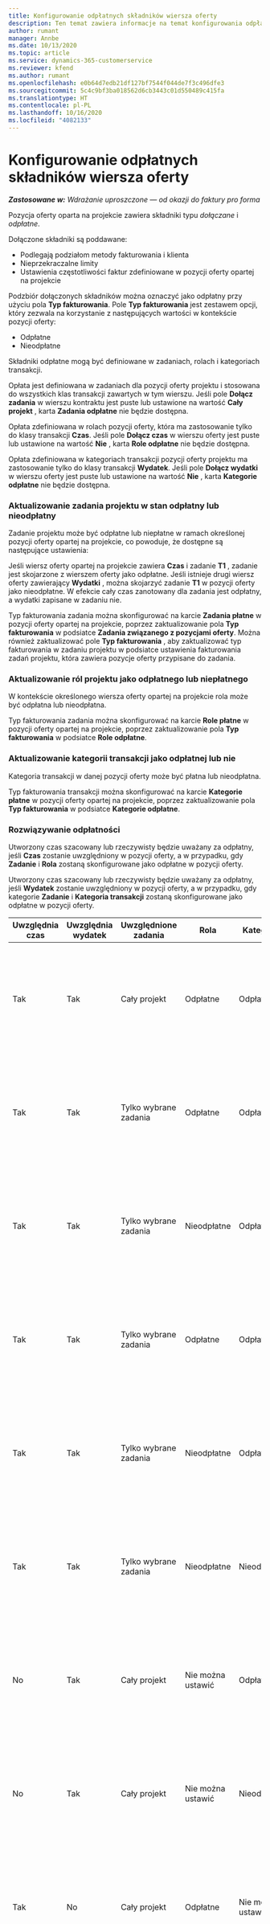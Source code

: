 ```yaml
---
title: Konfigurowanie odpłatnych składników wiersza oferty
description: Ten temat zawiera informacje na temat konfigurowania odpłatnych i nieodpłatnych składników w wierszu oferty opartej na projekcie.
author: rumant
manager: Annbe
ms.date: 10/13/2020
ms.topic: article
ms.service: dynamics-365-customerservice
ms.reviewer: kfend
ms.author: rumant
ms.openlocfilehash: e0b64d7edb21df127bf7544f044de7f3c496dfe3
ms.sourcegitcommit: 5c4c9bf3ba018562d6cb3443c01d550489c415fa
ms.translationtype: HT
ms.contentlocale: pl-PL
ms.lasthandoff: 10/16/2020
ms.locfileid: "4082133"
---
```

# <a name="configure-the-chargeable-components-of-a-quote-line"></a>Konfigurowanie odpłatnych składników wiersza oferty

_**Zastosowane w:** Wdrażanie uproszczone — od okazji do faktury pro forma_

Pozycja oferty oparta na projekcie zawiera składniki typu *dołączane* i *odpłatne*.

Dołączone składniki są poddawane:

  - Podlegają podziałom metody fakturowania i klienta
  - Nieprzekraczalne limity 
  - Ustawienia częstotliwości faktur zdefiniowane w pozycji oferty opartej na projekcie

Podzbiór dołączonych składników można oznaczyć jako odpłatny przy użyciu pola **Typ fakturowania**. Pole **Typ fakturowania** jest zestawem opcji, który zezwala na korzystanie z następujących wartości w kontekście pozycji oferty:

  - Odpłatne
  - Nieodpłatne

Składniki odpłatne mogą być definiowane w zadaniach, rolach i kategoriach transakcji.

Opłata jest definiowana w zadaniach dla pozycji oferty projektu i stosowana do wszystkich klas transakcji zawartych w tym wierszu. Jeśli pole **Dołącz zadania** w wierszu kontraktu jest puste lub ustawione na wartość **Cały projekt** , karta **Zadania odpłatne** nie będzie dostępna.

Opłata zdefiniowana w rolach pozycji oferty, która ma zastosowanie tylko do klasy transakcji **Czas**. Jeśli pole **Dołącz czas** w wierszu oferty jest puste lub ustawione na wartość **Nie** , karta **Role odpłatne** nie będzie dostępna.

Opłata zdefiniowana w kategoriach transakcji pozycji oferty projektu ma zastosowanie tylko do klasy transakcji **Wydatek**. Jeśli pole **Dołącz wydatki** w wierszu oferty jest puste lub ustawione na wartość **Nie** , karta **Kategorie odpłatne** nie będzie dostępna.

### <a name="update-a-project-task-to-be-chargeable-or-non-chargeable"></a>Aktualizowanie zadania projektu w stan odpłatny lub nieodpłatny

Zadanie projektu może być odpłatne lub niepłatne w ramach określonej pozycji oferty opartej na projekcie, co powoduje, że dostępne są następujące ustawienia:

Jeśli wiersz oferty opartej na projekcie zawiera **Czas** i zadanie **T1** , zadanie jest skojarzone z wierszem oferty jako odpłatne. Jeśli istnieje drugi wiersz oferty zawierający **Wydatki** , można skojarzyć zadanie **T1** w pozycji oferty jako nieodpłatne. W efekcie cały czas zanotowany dla zadania jest odpłatny, a wydatki zapisane w zadaniu nie.

Typ fakturowania zadania można skonfigurować na karcie **Zadania płatne** w pozycji oferty opartej na projekcie, poprzez zaktualizowanie pola **Typ fakturowania** w podsiatce **Zadania związanego z pozycjami oferty**. Można również zaktualizować pole **Typ fakturowania** , aby zaktualizować typ fakturowania w zadaniu projektu w podsiatce ustawienia fakturowania zadań projektu, która zawiera pozycje oferty przypisane do zadania.

### <a name="update-a-role-to-be-chargeable-or-non-chargeable"></a>Aktualizowanie ról projektu jako odpłatnego lub niepłatnego

W kontekście określonego wiersza oferty opartej na projekcie rola może być odpłatna lub nieodpłatna.

Typ fakturowania zadania można skonfigurować na karcie **Role płatne** w pozycji oferty opartej na projekcie, poprzez zaktualizowanie pola **Typ fakturowania** w podsiatce **Role odpłatne**.

### <a name="update-a-transaction-category-to-be-chargeable-or-non-chargeable"></a>Aktualizowanie kategorii transakcji jako odpłatnej lub nie

Kategoria transakcji w danej pozycji oferty może być płatna lub nieodpłatna.

Typ fakturowania transakcji można skonfigurować na karcie **Kategorie płatne** w pozycji oferty opartej na projekcie, poprzez zaktualizowanie pola **Typ fakturowania** w podsiatce **Kategorie odpłatne**.

### <a name="resolve-chargeability"></a>Rozwiązywanie odpłatności
Utworzony czas szacowany lub rzeczywisty będzie uważany za odpłatny, jeśli **Czas** zostanie uwzględniony w pozycji oferty, a w przypadku, gdy **Zadanie** i **Rola** zostaną skonfigurowane jako odpłatne w pozycji oferty.

Utworzony czas szacowany lub rzeczywisty będzie uważany za odpłatny, jeśli **Wydatek** zostanie uwzględniony w pozycji oferty, a w przypadku, gdy kategorie **Zadanie** i **Kategoria transakcji** zostaną skonfigurowane jako odpłatne w pozycji oferty.

| Uwzględnia czas | Uwzględnia wydatek | Uwzględnione zadania | Rola | Kategoria | Zadanie | Rozliczenia |
| --- | --- | --- | --- | --- | --- | --- |
| Tak | Tak | Cały projekt | Odpłatne | Odpłatne | Nie można ustawić | Fakturowanie wartości rzeczywistej czas: Odpłatny </br>Typ fakturowania wartości rzeczywistej wydatku: Odpłatny |
| Tak | Tak | Tylko wybrane zadania | Odpłatne | Odpłatne | Odpłatne | Fakturowanie wartości rzeczywistej czas: Odpłatny</br>Typ fakturowania wartości rzeczywistej wydatku: Odpłatny |
| Tak | Tak | Tylko wybrane zadania | Nieodpłatne | Odpłatne | Odpłatne | Fakturowanie wartości rzeczywistej czas: Nieodpłatny</br>Typ fakturowania wartości rzeczywistej wydatku: Odpłatny |
| Tak | Tak | Tylko wybrane zadania | Odpłatne | Odpłatne | Nieodpłatne | Fakturowanie wartości rzeczywistej czas: Nieodpłatny</br> Typ fakturowania wartości rzeczywistej wydatku: Nieodpłatny |
| Tak | Tak | Tylko wybrane zadania | Nieodpłatne | Odpłatne | Nieodpłatne | Fakturowanie wartości rzeczywistej czas: Nieodpłatny</br> Typ fakturowania wartości rzeczywistej wydatku: Nieodpłatny |
| Tak | Tak | Tylko wybrane zadania | Nieodpłatne | Nieodpłatne | Odpłatne | Fakturowanie wartości rzeczywistej czas: Nieodpłatny</br> Typ fakturowania wartości rzeczywistej wydatku: Nieodpłatny |
| No | Tak | Cały projekt | Nie można ustawić | Odpłatne | Nie można ustawić | Fakturowanie wartości rzeczywistej czas: Niedostępne </br>Typ fakturowania wartości rzeczywistej wydatku: Odpłatny |
| No | Tak | Cały projekt | Nie można ustawić | Nieodpłatne | Nie można ustawić | Fakturowanie wartości rzeczywistej czas: Niedostępne </br>Typ fakturowania wartości rzeczywistej wydatku: Nieodpłatny |
| Tak | No | Cały projekt | Odpłatne | Nie można ustawić | Nie można ustawić | Fakturowanie wartości rzeczywistej czas: Odpłatny</br>Typ fakturowania wartości rzeczywistej wydatku: Niedostępne |
| Tak | No | Cały projekt | Nieodpłatne | Nie można ustawić | Nie można ustawić | Fakturowanie wartości rzeczywistej czas: Nieodpłatny </br>Typ fakturowania wartości rzeczywistej wydatku: Niedostępne |
